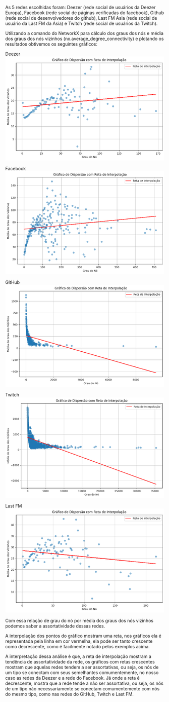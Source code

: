 As 5 redes escolhidas foram: Deezer (rede social de usuários da Deezer Europa), Facebook (rede social de páginas verificadas do facebook), Github (rede social de desenvolvedores do github), Last FM Asia (rede social de usuário da Last FM da Ásia) e Twitch (rede social de usuários da Twitch).

Utilizando a comando do NetworkX para cálculo dos graus dos nós e média dos graus dos nós vizinhos (nx.average_degree_connectivity) e plotando os resultados obtivemos os seguintes gráficos:

Deezer
![dezzer_graph](deezer_graph.png "Deezer")

Facebook
![facebook_graph](facebook_graph.png "Facebook")

GitHub
![github_graph](github_graph.png "GitHub")

Twitch
![twitch_graph](twitch_graph.png "Twitch")

Last FM
![lastfm_graph](lastfm_graph.png "Last FM")

Com essa relação de grau do nó por média dos graus dos nós vizinhos podemos saber a assortatividade dessas redes.

A interpolação dos pontos do gráfico mostram uma reta, nos gráficos ela é representada pela linha em cor vermelha, ela pode ser tanto crescente como decrescente, como é facilmente notado pelos exemplos acima.

A interpretação dessa análise é que, a reta de interpolação mostram a tendência de assortatividade da rede, os gráficos com retas crescentes mostram que aquelas redes tendem a ser assortativas, ou seja, os nós de um tipo se conectam com seus semelhantes comumentemente, no nosso caso as redes da Deezer e a rede do Facebook. Já onde a reta é decrescente, mostra que a rede tende a não ser assortativa, ou seja, os nós de um tipo não necessariamente se conectam comumentemente com nós do mesmo tipo, como nas redes do GitHub, Twitch e Last FM.